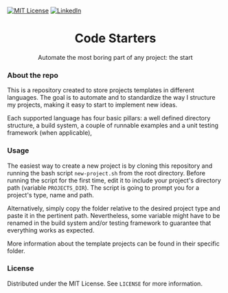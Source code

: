 <!-- PROJECT SHIELDS -->
[![MIT License][license-shield]][license-url]
[![LinkedIn][linkedin-shield]][linkedin-url]

<!-- PROJECT LOGO -->
<p align="center">
  <h1 align="center">Code Starters</h1>

  <p align="center">
    Automate the most boring part of any project: the start
    <br />
  </p>
</p>

### About the repo

This is a repository created to store projects templates in different
languages. The goal is to automate and to standardize the way I structure my
projects, making it easy to start to implement new ideas.

Each supported language has four basic pillars: a well defined directory
structure, a build system, a couple of runnable examples and a unit testing
framework (when applicable),

### Usage

The easiest way to create a new project is by cloning this repository and
running the bash script `new-project.sh` from the root directory. Before
running the script for the first time, edit it to include your project's
directory path (variable `PROJECTS_DIR`). The script is going to prompt you for a
project's type, name and path.

Alternatively, simply copy the folder relative to the desired project type and
paste it in the pertinent path. Nevertheless, some variable might have to be
renamed in the build system and/or testing framework to guarantee that
everything works as expected.

More information about the template projects can be found in their specific
folder.

### License

Distributed under the MIT License. See `LICENSE` for more information.

<!-- MARKDOWN LINKS & IMAGES -->
[license-shield]: https://img.shields.io/github/license/lbteixeira/code-starters?style=for-the-badge
[license-url]: https://github.com/lbteixeira/code-starters/blob/master/LICENSE.txt
[linkedin-shield]: https://img.shields.io/badge/-LinkedIn-black.svg?style=for-the-badge&logo=linkedin&colorB=555
[linkedin-url]: https://linkedin.com/in/lucasbrederteixeira
